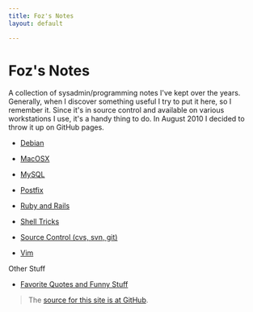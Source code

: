 ```yaml
---
title: Foz's Notes
layout: default

---
```


Foz's Notes
===========

A collection of sysadmin/programming notes I've kept over the years. Generally, when I discover something  useful I try to put it here, so I remember it. Since it's in source control and available on various workstations I use, it's a handy thing to do. In August 2010 I decided to throw it up on GitHub pages.


* [Debian](debian-notes.html)

* [MacOSX](macosx.html)

* [MySQL](mysql-notes.html)

* [Postfix](postfix-notes.html)

* [Ruby and Rails](ruby-and-rails-notes.html)

* [Shell Tricks](shell-tricks.html)

* [Source Control (cvs, svn, git)](source-control-notes.html)

* [Vim](vim-notes.html)


Other Stuff

* [Favorite Quotes and Funny Stuff](code_quotes.html)

> The [source for this site is at GitHub](http://github.com/foz/foz.github.com). 
